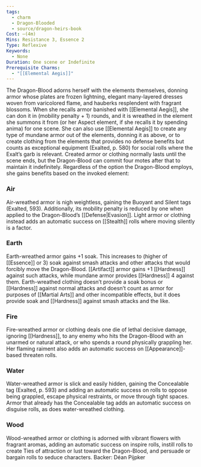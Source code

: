 ```yaml
---
tags:
  - charm
  - Dragon-Blooded
  - source/dragon-heirs-book
Cost: —(4m)
Mins: Resistance 3, Essence 2
Type: Reflexive
Keywords:
  - None
Duration: One scene or Indefinite
Prerequisite Charms:
  - "[[Elemental Aegis]]"
---
```

The Dragon-Blood adorns herself with the elements themselves, donning armor whose plates are frozen lightning, elegant many-layered dresses woven from varicolored flame, and hauberks resplendent with fragrant blossoms. When she recalls armor banished with [[Elemental Aegis]], she can don it in (mobility penalty + 1) rounds, and it is wreathed in the element she summons it from (or her Aspect element, if she recalls it by spending anima) for one scene.
She can also use [[Elemental Aegis]] to create any type of mundane armor out of the elements, donning it as above, or to create clothing from the elements that provides no defense benefits but counts as exceptional equipment (Exalted, p. 580) for social rolls where the Exalt’s garb is relevant. Created armor or clothing normally lasts until the scene ends, but the Dragon-Blood can commit four motes after that to maintain it indefinitely.
Regardless of the option the Dragon-Blood employs, she gains benefits based on the invoked element: 
### Air
Air-wreathed armor is nigh weightless, gaining the Buoyant and Silent tags (Exalted, 593). Additionally, its mobility penalty is reduced by one when applied to the Dragon-Blood’s [[Defense|Evasion]]. Light armor or clothing instead adds an automatic success on [[Stealth]] rolls where moving silently is a factor.

### Earth
Earth-wreathed armor gains +1 soak. This increases to (higher of [[Essence]] or 3) soak against smash attacks and other attacks that would forcibly move the Dragon-Blood. [[Artifact]] armor gains +1 [[Hardness]] against such attacks, while mundane armor provides [[Hardness]] 4 against them. Earth-wreathed clothing doesn’t provide a soak bonus or [[Hardness]] against normal attacks and doesn’t count as armor for purposes of [[Martial Arts]] and other incompatible effects, but it does provide soak and [[Hardness]] against smash attacks and the like.

### Fire
Fire-wreathed armor or clothing deals one die of lethal decisive damage, ignoring [[Hardness]], to any enemy who hits the Dragon-Blood with an unarmed or natural attack, or who spends a round physically grappling her. Her flaming raiment also adds an automatic success on [[Appearance]]-based threaten rolls.

### Water
Water-wreathed armor is slick and easily hidden, gaining the Concealable tag (Exalted, p. 593) and adding an automatic success on rolls to oppose being grappled, escape physical restraints, or move through tight spaces. Armor that already has the Concealable tag adds an automatic success on disguise rolls, as does water-wreathed clothing.

### Wood
Wood-wreathed armor or clothing is adorned with vibrant flowers with fragrant aromas, adding an automatic success on inspire rolls, instill rolls to create Ties of attraction or lust toward the Dragon-Blood, and persuade or bargain rolls to seduce characters.
Backer: Déan Pijpker